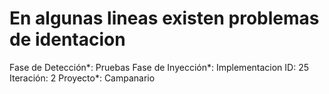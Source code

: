 # En algunas lineas existen problemas de identacion

Fase de Detección*: Pruebas
Fase de Inyección*: Implementacion
ID: 25
Iteración: 2
Proyecto*: Campanario